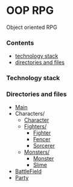 # OOP RPG
Object oriented RPG

### Contents
* [technology stack](#technologystack)
* [directories and files](#directoriesandfiles)

### Technology stack

### Directories and files
- [Main]()
- Characters/
  - [Character](Characters/Character.hpp)
  - [Fighters/](Characters/Fighters/)
    - [Fighter](Characters/Fighters/Fighter.hpp)
    - [Fencer](Characters/Fighters/Fencer.hpp)
    - [Sorcerer](Characters/Fighters/Sorcerer.hpp)
  - [Monsters/](Characters/Monsters/)
    - [Monster](Characters/Monsters/Monster.hpp)
    - [Slime](Characters/Monsters/Slime.hpp)
- [BattleField](./BattleField.hpp)
- [Party](./Party.hpp)
